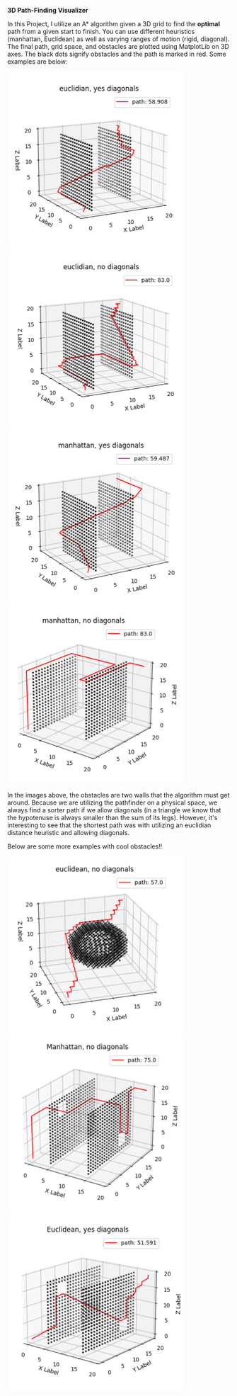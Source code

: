 **3D Path-Finding Visualizer**

In this Project, I utilize an A* algorithm given a 3D grid to find the **optimal** path from a given start to finish. You can use different heuristics (manhattan, Euclidean) as well as varying ranges of motion (rigid, diagonal). The final path, grid space, and obstacles are plotted using MatplotLib on 3D axes. The black dots signify obstacles and the path is marked in red. Some examples are below:

<img src="/images/e_d_walls.png" width="400"/>
<img src="/images/e_nd_walls.png" width="400"/>
<img src="/images/m_d_walls.png" width="400"/>
<img src="/images/m_nd_walls.png" width="400"/>

In the images above, the obstacles are two walls that the algorithm must get around. Because we are utilizing the pathfinder on a physical space, we always find a sorter path if we allow diagonals (in a triangle we know that the hypotenuse is always smaller than the sum of its legs). However, it's interesting to see that the shortest path was with utilizing an euclidian distance heuristic and allowing diagonals. 

Below are some more examples with cool obstacles!!

<img src="/images/e_nd_sphere.png" width="400"/>
<img src="/images/m_md_wall_holes.png" width="400"/>
<img src="/images/e_d_wall_holes.png" width="400"/>
